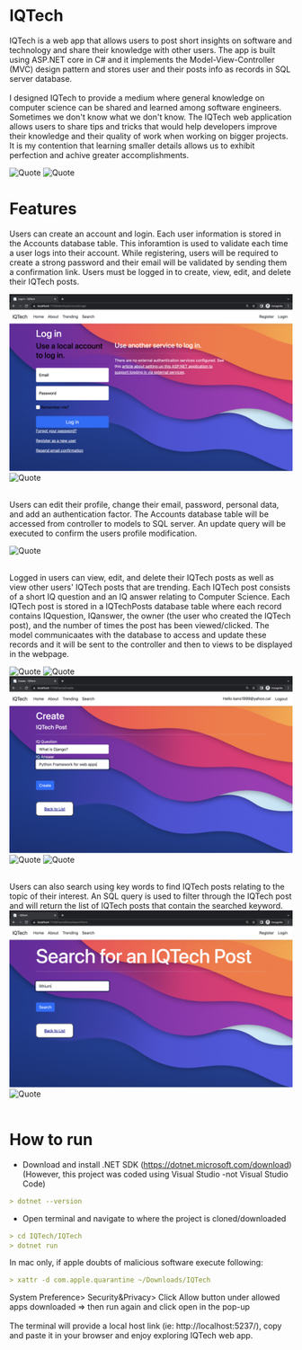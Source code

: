 # IQTech
IQTech is a web app that allows users to post short insights on software and technology and share their knowledge with other users. The app is built using ASP.NET core in C# and it implements the Model-View-Controller (MVC) design pattern and stores user and their posts info as records in SQL server database.
<br /><br />
I designed IQTech to provide a medium where general knowledge on computer science can be shared and learned among software engineers. Sometimes we don't know what we don't know. The IQTech web application allows users to share tips and tricks that would help developers improve their knowledge and their quality of work when working on bigger projects. It is my contention that learning smaller details allows us to exhibit perfection and achive greater accomplishments.

![Quote](https://github.com/kannikakabilar/IQTech/blob/main/screenshots/Screen%20Shot%202023-01-12%20at%2010.27.51%20PM.png)
![Quote](https://github.com/kannikakabilar/IQTech/blob/main/screenshots/Screen%20Shot%202023-01-12%20at%2010.28.04%20PM.png)
<br />

# Features
Users can create an account and login. Each user information is stored in the Accounts database table. This inforamtion is used to validate each time a user logs into their account. While registering, users will be required to create a strong password and their email will be validated by sending them a confirmation link. Users must be logged in to create, view, edit, and delete their IQTech posts. 

![Quote](https://github.com/kannikakabilar/IQTech/blob/main/screenshots/Screen%20Shot%202023-01-12%20at%2010.29.23%20PM.png)
![Quote](https://github.com/kannikakabilar/IQTech/blob/main/screenshots/Screen%20Shot%202023-01-12%20at%2010.29.30%20PM.png)
<br /><br />

Users can edit their profile, change their email, password, personal data, and add an authentication factor. The Accounts database table will be accessed from controller to models to SQL server. An update query will be executed to confirm the users profile modification.

![Quote](https://github.com/kannikakabilar/IQTech/blob/main/screenshots/Screen%20Shot%202023-01-12%20at%2010.30.33%20PM.png)
<br /><br />

Logged in users can view, edit, and delete their IQTech posts as well as view other users' IQTech posts that are trending. Each IQTech post consists of a short IQ question and an IQ answer relating to Computer Science. Each IQTech post is stored in a IQTechPosts database table where each record contains IQquestion, IQanswer, the owner (the user who created the IQTech post), and the number of times the post has been viewed/clicked. The model communicaates with the database to access and update these records and it will be sent to the controller and then to views to be displayed in the webpage.

![Quote](https://github.com/kannikakabilar/IQTech/blob/main/screenshots/Screen%20Shot%202023-01-12%20at%2010.28.33%20PM.png)
![Quote](https://github.com/kannikakabilar/IQTech/blob/main/screenshots/Screen%20Shot%202023-01-14%20at%204.53.14%20PM.png)
![Quote](https://github.com/kannikakabilar/IQTech/blob/main/screenshots/Screen%20Shot%202023-01-12%20at%2010.35.03%20PM.png)
![Quote](https://github.com/kannikakabilar/IQTech/blob/main/screenshots/Screen%20Shot%202023-01-14%20at%204.28.26%20PM.png)
![Quote](https://github.com/kannikakabilar/IQTech/blob/main/screenshots/Screen%20Shot%202023-01-14%20at%204.28.43%20PM.png)
<br /><br />

Users can also search using key words to find IQTech posts relating to the topic of their interest. An SQL query is used to filter through the IQTech post and will return the list of IQTech posts that contain the searched keyword.
![Quote](https://github.com/kannikakabilar/IQTech/blob/main/screenshots/Screen%20Shot%202023-01-12%20at%2010.28.56%20PM.png)
![Quote](https://github.com/kannikakabilar/IQTech/blob/main/screenshots/Screen%20Shot%202023-01-12%20at%2010.29.06%20PM.png)
<br /><br />

# How to run
- Download and install .NET SDK (https://dotnet.microsoft.com/download) <br />
(However, this project was coded using Visual Studio -not Visual Studio Code)
```md
> dotnet --version
```
- Open terminal and navigate to where the project is cloned/downloaded
```md
> cd IQTech/IQTech
> dotnet run
```
In mac only, if apple doubts of malicious software execute following:
```md
> xattr -d com.apple.quarantine ~/Downloads/IQTech
```
System Preference> Security&Privacy> Click Allow button under allowed apps downloaded => then run again and click open in the pop-up
<br /><br />
The terminal will provide a local host link (ie: http://localhost:5237/), copy and paste it in your browser and enjoy exploring IQTech web app.

